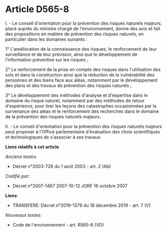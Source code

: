 # Article D565-8

I. - Le conseil d'orientation pour la prévention des risques naturels majeurs, placé auprès du ministre chargé de
l'environnement, donne des avis et fait des propositions en matière de prévention des risques naturels, en particulier dans
les domaines suivants :

1° L'amélioration de la connaissance des risques, le renforcement de leur surveillance et de leur prévision, ainsi que le
développement de l'information préventive sur les risques ;

2° Le renforcement de la prise en compte des risques dans l'utilisation des sols et dans la construction ainsi que la
réduction de la vulnérabilité des personnes et des biens face aux aléas, notamment par le développement des plans et des
travaux de prévention des risques naturels ;

3° Le développement des méthodes d'analyse et d'expertise dans le domaine du risque naturel, notamment par des méthodes de
retour d'expérience, pour tirer les leçons des catastrophes occasionnées par la survenance des aléas et le renforcement des
recherches dans le domaine de la prévention des risques naturels majeurs.

II. - Le conseil d'orientation pour la prévention des risques naturels majeurs peut proposer à l'Office parlementaire
d'évaluation des choix scientifiques et technologiques de s'associer à ses travaux.

**Liens relatifs à cet article**

_Anciens textes_:

  - Décret n°2003-728 du 1 août 2003 - art. 2 (Ab)

_Codifié par_:

  - Décret n°2007-1467 2007-10-12 JORF 16 octobre 2007

**Liens**:

  - TRANSFERE: Décret n°2019-1379 du 18 décembre 2019 - art. 7 (V)

_Nouveaux textes_:

  - Code de l'environnement - art. R565-8 (VD)
